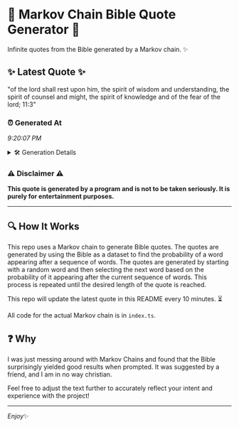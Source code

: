 # 📖 Markov Chain Bible Quote Generator 📖

Infinite quotes from the Bible generated by a Markov chain. ✨

## ✨ Latest Quote ✨
"of the lord shall rest upon him, the spirit of wisdom and understanding, the spirit of counsel and might, the spirit of knowledge and of the fear of the lord; 11:3"

### ⏰ Generated At
*9:20:07 PM*

<details>
    <summary>🛠️ Generation Details</summary>
    <p>
        <strong>🌱 Seed:</strong> of<br>
        <strong>🔄 Iterations:</strong> 30<br>
        <strong>📜 Context History:</strong><br>[ of ]: the<br>[ of, the ]: lord<br>[ of, the, lord ]: shall<br>[ of, the, lord, shall ]: rest<br>[ of, the, lord, shall, rest ]: upon<br>[ of, the, lord, shall, rest, upon ]: him,<br>[ the, lord, shall, rest, upon, him, ]: the<br>[ lord, shall, rest, upon, him,, the ]: spirit<br>[ shall, rest, upon, him,, the, spirit ]: of<br>[ rest, upon, him,, the, spirit, of ]: wisdom<br>[ upon, him,, the, spirit, of, wisdom ]: and<br>[ him,, the, spirit, of, wisdom, and ]: understanding,<br>[ the, spirit, of, wisdom, and, understanding, ]: the<br>[ spirit, of, wisdom, and, understanding,, the ]: spirit<br>[ of, wisdom, and, understanding,, the, spirit ]: of<br>[ wisdom, and, understanding,, the, spirit, of ]: counsel<br>[ and, understanding,, the, spirit, of, counsel ]: and<br>[ understanding,, the, spirit, of, counsel, and ]: might,<br>[ the, spirit, of, counsel, and, might, ]: the<br>[ spirit, of, counsel, and, might,, the ]: spirit<br>[ of, counsel, and, might,, the, spirit ]: of<br>[ counsel, and, might,, the, spirit, of ]: knowledge<br>[ and, might,, the, spirit, of, knowledge ]: and<br>[ might,, the, spirit, of, knowledge, and ]: of<br>[ the, spirit, of, knowledge, and, of ]: the<br>[ spirit, of, knowledge, and, of, the ]: fear<br>[ of, knowledge, and, of, the, fear ]: of<br>[ knowledge, and, of, the, fear, of ]: the<br>[ and, of, the, fear, of, the ]: lord;<br>[ of, the, fear, of, the, lord; ]: 11:3<br>
    </p>
</details>

### ⚠️ Disclaimer ⚠️
**This quote is generated by a program and is not to be taken seriously. It is purely for entertainment purposes.**

---

## 🔍 How It Works

This repo uses a Markov chain to generate Bible quotes. The quotes are generated by using the Bible as a dataset to find the probability of a word appearing after a sequence of words. The quotes are generated by starting with a random word and then selecting the next word based on the probability of it appearing after the current sequence of words. This process is repeated until the desired length of the quote is reached.

This repo will update the latest quote in this README every 10 minutes. ⏳

All code for the actual Markov chain is in `index.ts`.

## ❓ Why

I was just messing around with Markov Chains and found that the Bible surprisingly yielded good results when prompted. 
It was suggested by a friend, and I am in no way christian.

Feel free to adjust the text further to accurately reflect your intent and experience with the project!

---

*Enjoy*✨
